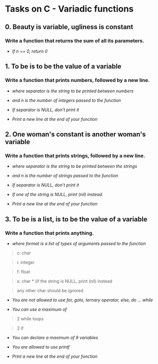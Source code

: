 # Tasks on C - Variadic functions

## 0. Beauty is variable, ugliness is constant

### Write a function that returns the sum of all its parameters.

* *If n == 0, return 0*

## 1. To be is to be the value of a variable

### Write a function that prints numbers, followed by a new line.

* *where separator is the string to be printed between numbers*

* *and n is the number of integers passed to the function*

* *If separator is NULL, don’t print it*

* *Print a new line at the end of your function*

## 2. One woman's constant is another woman's variable

### Write a function that prints strings, followed by a new line.

* *where separator is the string to be printed between the strings*

* *and n is the number of strings passed to the function*

* *If separator is NULL, don’t print it*

* *If one of the string is NULL, print (nil) instead*

* *Print a new line at the end of your function*

## 3. To be is a list, is to be the value of a variable

### Write a function that prints anything.

* *where format is a list of types of arguments passed to the function*

> c: char

> i: integer

> f: float

> s: char * (if the string is NULL, print (nil) instead

> any other char should be ignored


* *You are not allowed to use for, goto, ternary operator, else, do ... while*

* *You can use a maximum of*

> 2 while loops

> 2 if

* *You can declare a maximum of 9 variables*

* *You are allowed to use printf*

* *Print a new line at the end of your function*

